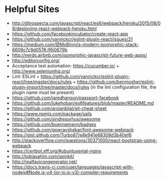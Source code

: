# Helpful Sites

- http://ditrospecta.com/javascript/react/es6/webpack/heroku/2015/08/08/deploying-react-webpack-heroku.html
- https://github.com/facebookincubator/create-react-app
- https://github.com/yannickcr/eslint-plugin-react/issues/21
- https://medium.com/@MoBinni/a-modern-isomorphic-stack-6609c7c9d057#.lf6j0679b
- http://nerds.airbnb.com/isomorphic-javascript-future-web-apps/
- http://editorconfig.org/
- Acceptance test automation: https://cucumber.io/ + http://www.seleniumhq.org/
- Lint: ESLint + https://github.com/yannickcr/eslint-plugin-react/tree/master/docs/rules + https://github.com/benmosher/eslint-plugin-import/tree/master/docs/rules (in the lint configuration file, the plugin name must be present)
- https://github.com/jaredhanson/passport-facebook
- https://github.com/lukehoban/es6features/blob/master/README.md
- https://github.com/arslanbilal/git-cheat-sheet
- https://www.npmjs.com/package/sails
- https://github.com/sindresorhus/awesome
- https://github.com/boennemann/badges
- https://github.com/gowravshekar/font-awesome-webpack
- https://gist.github.com/Turbo87/e8e941e68308d3b40ef6
- http://stackoverflow.com/questions/30371000/react-bootstrap-using-webpack
- https://certbot.eff.org/#ubuntuxenial-nginx
- http://tobiasahlin.com/spinkit/
- http://realfavicongenerator.net/
- https://docs.travis-ci.com/user/languages/javascript-with-nodejs#Node.js-v4-(or-io.js-v3)-compiler-requirements

